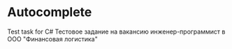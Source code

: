 # Autocomplete
Test task for C#
Тестовое задание на вакансию инженер-программист в ООО "Финансовая логистика"

